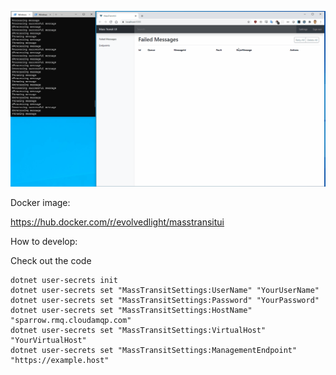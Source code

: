 ![Image of UI](/docs/images/demo.gif)

Docker image:

https://hub.docker.com/r/evolvedlight/masstransitui

How to develop:

Check out the code

```
dotnet user-secrets init
dotnet user-secrets set "MassTransitSettings:UserName" "YourUserName"
dotnet user-secrets set "MassTransitSettings:Password" "YourPassword"
dotnet user-secrets set "MassTransitSettings:HostName" "sparrow.rmq.cloudamqp.com"
dotnet user-secrets set "MassTransitSettings:VirtualHost" "YourVirtualHost"
dotnet user-secrets set "MassTransitSettings:ManagementEndpoint" "https://example.host"
```